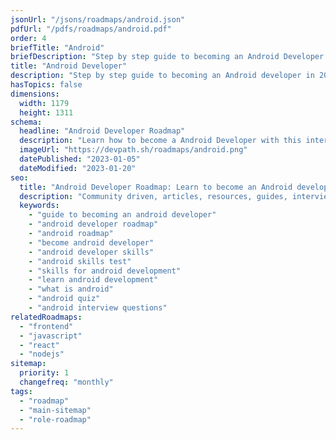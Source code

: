 ```yaml
---
jsonUrl: "/jsons/roadmaps/android.json"
pdfUrl: "/pdfs/roadmaps/android.pdf"
order: 4
briefTitle: "Android"
briefDescription: "Step by step guide to becoming an Android Developer in 2023"
title: "Android Developer"
description: "Step by step guide to becoming an Android developer in 2023"
hasTopics: false
dimensions:
  width: 1179
  height: 1311
schema:
  headline: "Android Developer Roadmap"
  description: "Learn how to become a Android Developer with this interactive step by step guide in 2023. We also have resources and short descriptions attached to the roadmap items so you can get everything you want to learn in one place."
  imageUrl: "https://devpath.sh/roadmaps/android.png"
  datePublished: "2023-01-05"
  dateModified: "2023-01-20"
seo:
  title: "Android Developer Roadmap: Learn to become an Android developer"
  description: "Community driven, articles, resources, guides, interview questions, quizzes for android development. Learn to become a modern Android developer by following the steps, skills, resources and guides listed in this roadmap."
  keywords:
    - "guide to becoming an android developer"
    - "android developer roadmap"
    - "android roadmap"
    - "become android developer"
    - "android developer skills"
    - "android skills test"
    - "skills for android development"
    - "learn android development"
    - "what is android"
    - "android quiz"
    - "android interview questions"
relatedRoadmaps:
  - "frontend"
  - "javascript"
  - "react"
  - "nodejs"
sitemap:
  priority: 1
  changefreq: "monthly"
tags:
  - "roadmap"
  - "main-sitemap"
  - "role-roadmap"
---
```

